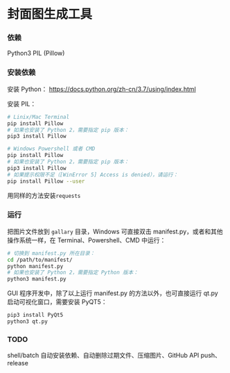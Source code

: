 封面图生成工具
===

### 依赖
Python3
PIL (Pillow)

### 安装依赖
安装 Python： <https://docs.python.org/zh-cn/3.7/using/index.html>

安装 PIL：

```bash
# Linix/Mac Terminal
pip install Pillow
# 如果也安装了 Python 2，需要指定 pip 版本：
pip3 install Pillow

# Windows Powershell 或者 CMD
pip install Pillow
# 如果也安装了 Python 2，需要指定 pip 版本：
pip3 install Pillow
# 如果提示权限不足（[WinError 5] Access is denied），请运行：
pip install Pillow --user
```

用同样的方法安装`requests`

### 运行
把图片文件放到 `gallary` 目录，Windows 可直接双击 manifest.py，或者和其他操作系统一样，在 Terminal、Powershell、CMD 中运行：

```bash
# 切换到 manifest.py 所在目录：
cd /path/to/manifest/
python manifest.py
# 如果也安装了 Python 2，需要指定 Python 版本：
python3 manifest.py
```

GUI 程序开发中，除了以上运行 manifest.py 的方法以外，也可直接运行 qt.py 启动可视化窗口，需要安装 PyQT5：
```bash
pip3 install PyQt5
python3 qt.py
```

### TODO
shell/batch 自动安装依赖、自动删除过期文件、压缩图片、GitHub API push、release
